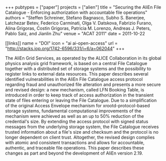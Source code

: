 +++
pubtypes = ["paper"]
projects = ["alien"]
title = "Securing the AliEn File Catalogue - Enforcing authorization with accountable file operations"
authors = "Steffen Schreiner, Stefano Bagnasco, Subho S. Banerjee, Latchezar Betev, Federico Carminati, Olga V. Datskova, Fabrizio Furano, Alina Grigoras, Costin Grigoras, Patricia M. Lorenzo, Andreas J. Peters, Pablo Saiz, and Jianlin Zhu"
venue = "ACAT 2011"
date = 2011-10-22

[[links]]
  name = "DOI"
  icon = "ai ai-open-access"
  url = "http://stacks.iop.org/1742-6596/331/i=6/a=062044"
+++

The AliEn Grid Services, as operated by the ALICE Collaboration in its global physics analysis grid
framework, is based on a central File Catalogue together with a distributed set of storage systems
and the possibility to register links to external data resources. This paper describes several
identified vulnerabilities in the AliEn File Catalogue access protocol regarding fraud and
unauthorized file alteration and presents a more secure and revised design: a new mechanism, called
LFN Booking Table, is introduced in order to keep track of access authorization in the transient
state of files entering or leaving the File Catalogue. Due to a simplification of the original
Access Envelope mechanism for xrootd-protocol-based storage systems, fundamental computational
improvements of the mechanism were achieved as well as an up to 50% reduction of the credential's
size. By extending the access protocol with signed status messages from the underlying storage
system, the File Catalogue receives trusted information about a file's size and checksum and the
protocol is no longer dependent on client trust. Altogether, the revised design complies with atomic
and consistent transactions and allows for accountable, authentic, and traceable file operations.
This paper describes these changes as part and beyond the development of AliEn version 2.19.
